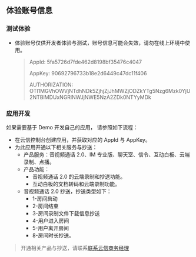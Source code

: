 ## 体验账号信息

### 测试体验
- 体验账号仅供开发者体验与测试，账号信息可能会失效，请勿在线上环境中使用。

    > AppId: 5fa5726d7fde462d8198bf35476c4047
    >
    > AppKey: 90692796733b18e2d6449c47dc11f406
    >
    > AUTHORIZATION: OTI1MGVhOWVjNTdhNDk5ZjhjZjJhMWZjODZkYTg5Nzg6Mzk0YjU2NTBlMDUxNGRlNWJjNWE5NzA2ZDk0NTYyMDk

### 应用开发
如果需要基于 Demo 开发自己的应用， 请参照如下流程：

- 在云信控制台创建应用，并获取对应的 AppId 与 AppKey。
- 为此应用开通以下相关服务与抄送：
  - 产品服务：音视频通话 2.0、IM 专业版、聊天室、信令、互动白板、云端录制、点播。
  - 产品功能：
    - 音视频通话 2.0 的云端录制和抄送功能。
    - 互动白板的文档转码和云端录制功能。
  - 音视频通话 2.0 抄送，抄送类型如下：
    - 1-房间启动
    - 2-房间结束
    - 3-房间录制文件下载信息抄送
    - 4-用户进入房间
    - 5-用户离开房间
    - 8-房间时长抄送。

> 开通相关产品与抄送，请联系[联系云信商务经理](https://yunxin.163.com/bizQQWPA.html)
